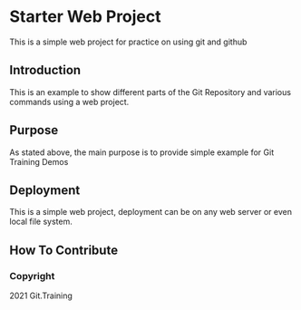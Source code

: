 # Starter Web Project

This is a simple web project for practice on using git and github

## Introduction

This is an example to show different parts of the Git Repository and various commands using a web project.

## Purpose

As stated above, the main purpose is to provide simple example for Git Training Demos

## Deployment

This is a simple web project, deployment can be on any web server or even local file system.

## How To Contribute


### Copyright

2021 Git.Training
